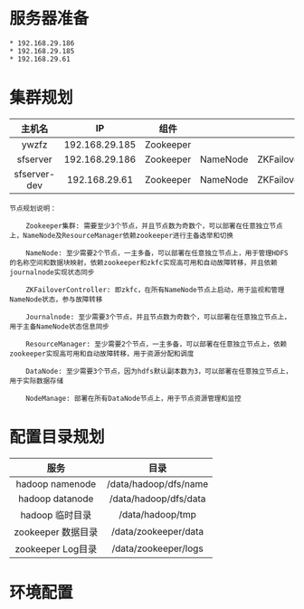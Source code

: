 # 服务器准备

    * 192.168.29.186
    * 192.168.29.185
    * 192.168.29.61

# 集群规划

|     主机名      |       IP       |    组件     |          |                      |             |          |            |                 |
|:------------:|:--------------:|:---------:|:--------:|:--------------------:|:-----------:|:--------:|:----------:|-----------------|
|    ywzfz     | 192.168.29.185 | Zookeeper |          |                      | Journalnode | DataNode | NodeManage | ResourceManager |
|   sfserver   | 192.168.29.186 | Zookeeper | NameNode | ZKFailoverController | Journalnode | DataNode | NodeManage | ResourceManager |
| sfserver-dev | 192.168.29.61  | Zookeeper | NameNode | ZKFailoverController | Journalnode | DataNode | NodeManage | ResourceManager |

    节点规划说明：
    
        Zookeeper集群: 需要至少3个节点，并且节点数为奇数个，可以部署在任意独立节点上，NameNode及ResourceManager依赖zookeeper进行主备选举和切换
        
        NameNode: 至少需要2个节点，一主多备，可以部署在任意独立节点上，用于管理HDFS的名称空间和数据块映射，依赖zookeeper和zkfc实现高可用和自动故障转移，并且依赖journalnode实现状态同步
        
        ZKFailoverController: 即zkfc，在所有NameNode节点上启动，用于监视和管理NameNode状态，参与故障转移
        
        Journalnode: 至少需要3个节点，并且节点数为奇数个，可以部署在任意独立节点上，用于主备NameNode状态信息同步
        
        ResourceManager: 至少需要2个节点，一主多备，可以部署在任意独立节点上，依赖zookeeper实现高可用和自动故障转移，用于资源分配和调度
        
        DataNode: 至少需要3个节点，因为hdfs默认副本数为3，可以部署在任意独立节点上，用于实际数据存储
        
        NodeManage: 部署在所有DataNode节点上，用于节点资源管理和监控

# 配置目录规划

|       服务        |          目录           |
|:---------------:|:---------------------:|
| hadoop namenode | /data/hadoop/dfs/name |
| hadoop datanode | /data/hadoop/dfs/data |
|   hadoop 临时目录   |   /data/hadoop/tmp    |
| zookeeper 数据目录  | /data/zookeeper/data  |
| zookeeper Log目录 | /data/zookeeper/logs  |


# 环境配置


